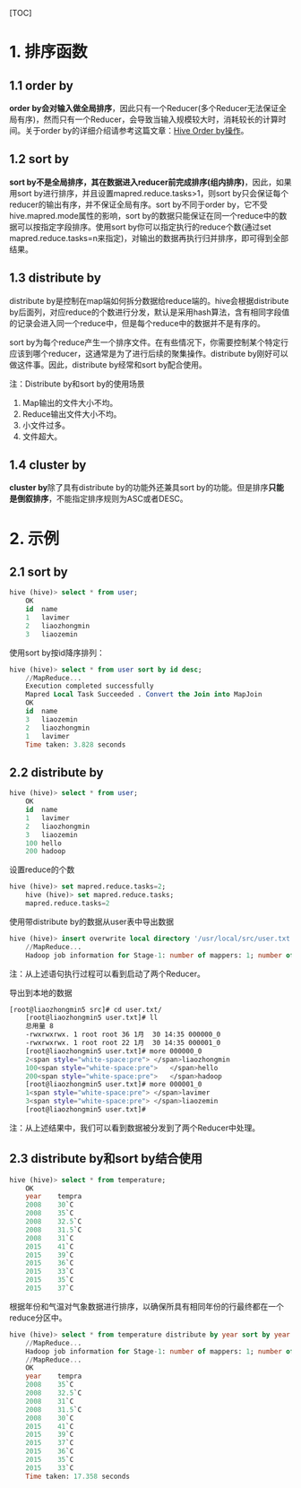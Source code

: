 [TOC]

# 1. 排序函数
## 1.1 order by

**order by会对输入做全局排序**，因此只有一个Reducer(多个Reducer无法保证全局有序)，然而只有一个Reducer，会导致当输入规模较大时，消耗较长的计算时间。关于order by的详细介绍请参考这篇文章：[Hive Order by操作](https://blog.csdn.net/lzm1340458776/article/details/43230517)。


## 1.2 sort by

**sort by不是全局排序，其在数据进入reducer前完成排序(组内排序)**，因此，如果用sort by进行排序，并且设置mapred.reduce.tasks>1，则sort by只会保证每个reducer的输出有序，并不保证全局有序。sort by不同于order by，它不受hive.mapred.mode属性的影响，sort by的数据只能保证在同一个reduce中的数据可以按指定字段排序。使用sort by你可以指定执行的reduce个数(通过set mapred.reduce.tasks=n来指定)，对输出的数据再执行归并排序，即可得到全部结果。


## 1.3 distribute by

distribute by是控制在map端如何拆分数据给reduce端的。hive会根据distribute by后面列，对应reduce的个数进行分发，默认是采用hash算法，含有相同字段值的记录会进入同一个reduce中，但是每个reduce中的数据并不是有序的。

sort by为每个reduce产生一个排序文件。在有些情况下，你需要控制某个特定行应该到哪个reducer，这通常是为了进行后续的聚集操作。distribute by刚好可以做这件事。因此，distribute by经常和sort by配合使用。

注：Distribute by和sort by的使用场景

1. Map输出的文件大小不均。
2. Reduce输出文件大小不均。
3. 小文件过多。
4. 文件超大。


## 1.4 cluster by

**cluster by**除了具有distribute by的功能外还兼具sort by的功能。但是排序**只能是倒叙排序**，不能指定排序规则为ASC或者DESC。



# 2. 示例

## 2.1 sort by


```sql
hive (hive)> select * from user;
    OK
    id	name
    1	lavimer
    2	liaozhongmin
    3	liaozemin
```


使用sort by按id降序排列：


```sql
hive (hive)> select * from user sort by id desc;
    //MapReduce...
    Execution completed successfully
    Mapred Local Task Succeeded . Convert the Join into MapJoin
    OK
    id	name
    3	liaozemin
    2	liaozhongmin
    1	lavimer
    Time taken: 3.828 seconds
```


## 2.2 distribute by


```sql
hive (hive)> select * from user;
    OK
    id	name
    1	lavimer
    2	liaozhongmin
    3	liaozemin
    100	hello
    200	hadoop
```

设置reduce的个数


```sql
hive (hive)> set mapred.reduce.tasks=2;
    hive (hive)> set mapred.reduce.tasks;  
    mapred.reduce.tasks=2
```



使用带distribute by的数据从user表中导出数据


```sql
hive (hive)> insert overwrite local directory '/usr/local/src/user.txt' select * from user distribute by id;
    //MapReduce...
    Hadoop job information for Stage-1: number of mappers: 1; number of reducers: 2
```


注：从上述语句执行过程可以看到启动了两个Reducer。

导出到本地的数据


```bash
[root@liaozhongmin5 src]# cd user.txt/
    [root@liaozhongmin5 user.txt]# ll
    总用量 8
    -rwxrwxrwx. 1 root root 36 1月  30 14:35 000000_0
    -rwxrwxrwx. 1 root root 22 1月  30 14:35 000001_0
    [root@liaozhongmin5 user.txt]# more 000000_0 
    2<span style="white-space:pre">	</span>liaozhongmin
    100<span style="white-space:pre">	</span>hello
    200<span style="white-space:pre">	</span>hadoop
    [root@liaozhongmin5 user.txt]# more 000001_0 
    1<span style="white-space:pre">	</span>lavimer
    3<span style="white-space:pre">	</span>liaozemin
    [root@liaozhongmin5 user.txt]#
```


注：从上述结果中，我们可以看到数据被分发到了两个Reducer中处理。


## 2.3 distribute by和sort by结合使用


```sql
hive (hive)> select * from temperature;
    OK
    year	tempra
    2008	30`C
    2008	35`C
    2008	32.5`C
    2008	31.5`C
    2008	31`C
    2015	41`C
    2015	39`C
    2015	36`C
    2015	33`C
    2015	35`C
    2015	37`C
```


根据年份和气温对气象数据进行排序，以确保所具有相同年份的行最终都在一个reduce分区中。


```sql
hive (hive)> select * from temperature distribute by year sort by year asc,tempra desc;
    //MapReduce...
    Hadoop job information for Stage-1: number of mappers: 1; number of reducers: 2
    //MapReduce...
    OK
    year	tempra
    2008	35`C
    2008	32.5`C
    2008	31`C
    2008	31.5`C
    2008	30`C
    2015	41`C
    2015	39`C
    2015	37`C
    2015	36`C
    2015	35`C
    2015	33`C
    Time taken: 17.358 seconds
```
